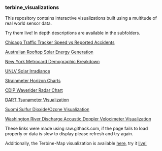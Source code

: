 ### terbine_visualizations

This repository contains interactive visualizations built using a multitude of real world sensor data.

Try them live! In depth descriptions are available in the subfolders.

[Chicago Traffic Tracker Speed vs Reported Accidents](https://raw.githack.com/thenick775/terbine_visualizations/master/ctt_crash_visualization/kepler_html/ctt_crash_kepler.gl.html)

[Australian Rooftop Solar Energy Generation](https://raw.githack.com/thenick775/terbine_visualizations/livepreview/australia_solar/australia_vis_src/australia_solar_choropleth/index.html)

[New York Metrocard Demographic Breakdown](https://raw.githack.com/thenick775/terbine_visualizations/livepreview/new_york_fare_card_vis/new_york_fare_Card_src/src/dashboard.html)

[UNLV Solar Irradiance](https://raw.githack.com/thenick775/terbine_visualizations/livepreview/nrel_unlv_visualization/src/nrel_unlv_vis/src/dashboard.html)

[Strainmeter Horizon Charts](https://raw.githack.com/thenick775/terbine_visualizations/livepreview/strainmeter_vis/src/strainmeterhorizonchart/index.html)

[CDIP Waverider Radar Chart](https://raw.githack.com/thenick775/terbine_visualizations/livepreview/cdip_ipan_vis/cdip_vid_src/cdip_ipan/src/radarchart.html)

[DART Tsunameter Visualization](https://raw.githack.com/thenick775/terbine_visualizations/livepreview/tsunameter_vis/src/index.html)

[Suomi Sulfur Dioxide/Ozone Visualization](https://raw.githack.com/thenick775/terbine_visualizations/master/suomi_so2_o3_vis/src/kepler.gl.html)

[Washington River Discharge Acoustic Doppler Velocimeter Visualization](https://raw.githack.com/thenick775/terbine_visualizations/master/river_discharge_wa/src/line.html)


These links were made using raw.githack.com, if the page fails to load properly or data is slow to display please refresh and try again.

Additionally, the Terbine-Map visualization is available [here](https://github.com/thenick775/Terbine-Map), try it [live!](https://raw.githack.com/thenick775/Terbine-Map/master/potestaticmapboxv1.4.html)
